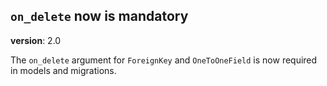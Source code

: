 ## `on_delete` now is mandatory

**version**: 2.0

The `on_delete` argument for `ForeignKey` and `OneToOneField` is
now required in models and migrations. 
